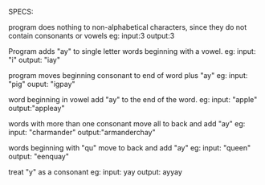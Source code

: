 SPECS:

  program does nothing to non-alphabetical characters, since they do not contain consonants or vowels
  eg: input:3 output:3

  Program adds "ay" to single letter words beginning with a vowel.
  eg: input: "i" output: "iay"

  program moves beginning consonant to end of word plus "ay"
  eg: input: "pig" ouput: "igpay"

  word beginning in vowel add "ay" to the end of the word.
  eg: input: "apple" output:"appleay"

  words with more than one consonant move all to back and add "ay"
  eg: input: "charmander" output:"armanderchay"

  words beginning with "qu" move to back and add "ay"
  eg: input: "queen" output: "eenquay"

  treat "y" as a consonant
  eg: input: yay output: ayyay
